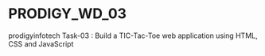 # PRODIGY_WD_03
prodigyinfotech Task-03 : Build a TIC-Tac-Toe web application using HTML, CSS and JavaScript 
